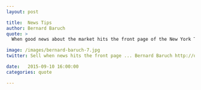 ```yaml
---
layout: post

title:  News Tips
author: Bernard Baruch
quote: >
  When good news about the market hits the front page of the New York Times, sell.

image: /images/bernard-baruch-7.jpg
twitter: Sell when news hits the front page ... Bernard Baruch http://quotes.stockflare.com/

date:   2015-09-10 16:00:00
categories: quote

---
```



